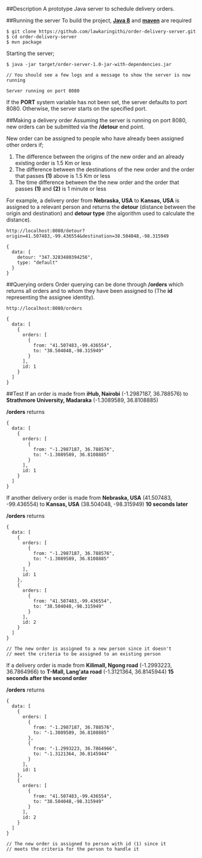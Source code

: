 ##Description
A prototype Java server to schedule delivery orders.

##Running the server
To build the project, [**Java 8**](http://www.oracle.com/technetwork/java/javase/downloads/index.html) and [**maven**](https://maven.apache.org/install.html) are required

    $ git clone https://github.com/lawkaringithi/order-delivery-server.git
    $ cd order-delivery-server
    $ mvn package
    
Starting the server;
    
    $ java -jar target/order-server-1.0-jar-with-dependencies.jar
    
    // You should see a few logs and a message to show the server is now running
    
	Server running on port 8080

If the **PORT** system variable has not been set, the server defaults to port 8080. Otherwise, the server starts on the specified port.

##Making a delivery order
Assuming the server is running on port 8080, new orders can be submitted via the **/detour** end point.

New order can be assigned to people who have already been assigned other orders if;

1. The difference between the origins of the new order and an already existing order is 1.5 Km or less
2. The difference between the destinations of the new order and the order that passes **(1)** above is 1.5 Km or less
3. The time difference between the the new order and the order that passes **(1)** and **(2)** is 1 minute or less

For example, a delivery order from **Nebraska, USA** to **Kansas, USA** is assigned to a relevant person and returns the **detour** (distance between the origin and destination) and **detour type** (the algorithm used to calculate the distance).

    http://localhost:8080/detour?origin=41.507483,-99.436554&destination=38.504048,-98.315949
    
    {
	  data: {
	    detour: "347.3283480394256",
	    type: "default"
	  }
	}
	
	
##Querying orders
Order querying can be done through **/orders** which returns all orders and to whom they have been assigned to (The **id** representing the assignee identity).

    http://localhost:8080/orders
    
    {
	  data: [
	    {
	      orders: [
	        {
	          from: "41.507483,-99.436554",
	          to: "38.504048,-98.315949"
	        }
	      ],
	      id: 1
	    }
	  ]
	}
	

##Test
If an order is made from **iHub, Nairobi** (-1.2987187, 36.788576) to **Strathmore University, Madaraka** (-1.3089589, 36.8108885)

**/orders** returns
    
    {
	  data: [
	    {
	      orders: [
	        {
	          from: "-1.2987187, 36.788576",
	          to: "-1.3089589, 36.8108885"
	        }
	      ],
	      id: 1
	    }
	  ]
	}
	
If another delivery order is made from **Nebraska, USA** (41.507483, -99.436554) to **Kansas, USA** (38.504048, -98.315949) **10 seconds later**

**/orders** returns

    {
	  data: [
	    {
	      orders: [
	        {
	          from: "-1.2987187, 36.788576",
	          to: "-1.3089589, 36.8108885"
	        }
	      ],
	      id: 1
	    },
	    {
	      orders: [
	        {
	          from: "41.507483,-99.436554",
	          to: "38.504048,-98.315949"
	        }
	      ],
	      id: 2
	    }
	  ]
	}
	
	// The new order is assigned to a new person since it doesn't
	// meet the criteria to be assigned to an existing person
	
	
If a delivery order is made from **Kilimall, Ngong road** (-1.2993223, 36.7864966) to **T-Mall, Lang'ata road** (-1.3121364, 36.8145944) **15 seconds after the second order**

**/orders** returns

    {
	  data: [
	    {
	      orders: [
	        {
	          from: "-1.2987187, 36.788576",
	          to: "-1.3089589, 36.8108885"
	        },
	        {
	          from: "-1.2993223, 36.7864966",
	          to: "-1.3121364, 36.8145944"
	        }
	      ],
	      id: 1
	    },
	    {
	      orders: [
	        {
	          from: "41.507483,-99.436554",
	          to: "38.504048,-98.315949"
	        }
	      ],
	      id: 2
	    }
	  ]
	}
	
	// The new order is assigned to person with id (1) since it
	// meets the criteria for the person to handle it